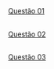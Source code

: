 ##
[Questão 01](https://github.com/Cava-uma-falta/Trabalho02-AM2/blob/aa8889981cfca4f37debda2c65f822f2b9389d45/Quest%C3%A3o%2001)
##
[Questão 02](https://github.com/Cava-uma-falta/Trabalho02-AM2/blob/a529f05f0a0a445c974d8924c2be4b018b10aa68/Quest%C3%A3o%2002)
##
[Questão 03](https://github.com/Cava-uma-falta/Trabalho02-AM2/blob/a529f05f0a0a445c974d8924c2be4b018b10aa68/Quest%C3%A3o%2003)

